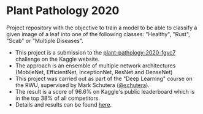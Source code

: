 # Plant Pathology 2020

Project repository with the objective to train a model to be able to classify a given image of a leaf into one of the following classes: "Healthy", "Rust", "Scab" or "Multiple Diseases".

* This project is a submission to the [plant-pathology-2020-fgvc7](https://www.kaggle.com/c/plant-pathology-2020-fgvc7) challenge on the Kaggle website.
* The approach is an ensemble of multiple network architectures (MobileNet, EfficientNet, InceptionNet, ResNet and DenseNet)
* This project was carried out as part of the "Deep Learning" course on the RWU, supervised by Mark Schutera ([@schutera](https://github.com/schutera)).
* The result is a score of 96.6% on Kaggle's public leaderboard which is in the top 38% of all competitors.
* Details and results can be found [here](./report.pdf).
